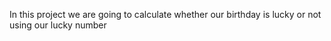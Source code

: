In this project we are going to calculate whether our birthday is lucky or not using our lucky number
